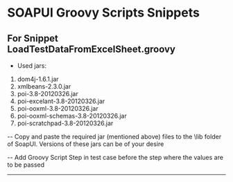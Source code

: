 # SOAPUI Groovy Scripts Snippets

## For Snippet LoadTestDataFromExcelSheet.groovy
* Used jars:
1.	dom4j-1.6.1.jar
2.	xmlbeans-2.3.0.jar
3.	poi-3.8-20120326.jar
4.	poi-excelant-3.8-20120326.jar
5.	poi-ooxml-3.8-20120326.jar
6.	poi-ooxml-schemas-3.8-20120326.jar
7.	poi-scratchpad-3.8-20120326.jar

--	Copy and paste the required jar (mentioned above) files to the \lib folder of SoapUI. Versions of these jars can be of your desire

--	Add Groovy Script Step in test case before the step where the values are to be passed

-------
